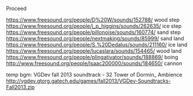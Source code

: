 Proceed

https://www.freesound.org/people/D%20W/sounds/152788/ wood step
https://www.freesound.org/people/j_p_higgins/sounds/262635/ ice step
https://www.freesound.org/people/pillonoise/sounds/160774/ sand step 
https://www.freesound.org/people/nextmaking/sounds/85999/ sand land
https://www.freesound.org/people/S.%20Dedalus/sounds/211160/ ice land
https://www.freesound.org/people/lucaslara/sounds/154465/ wood land
https://www.freesound.org/people/plingativator/sounds/188869/ boing
http://www.freesound.org/people/Isaac200000/sounds/184650/ cannon

temp bgm: VGDev fall 2013 soundtrack - 32 Tower of Dormin_ Ambience http://vgdev.gtorg.gatech.edu/games/fall2013/VGDev-Soundtracks-Fall2013.zip